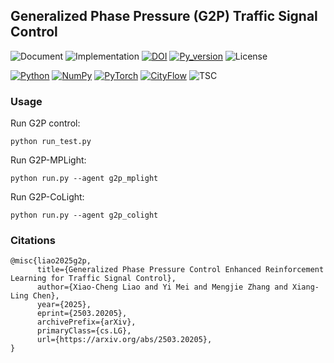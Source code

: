 ## Generalized Phase Pressure (G2P) Traffic Signal Control

![Document](https://img.shields.io/badge/docs-in_progress-violet)
![Implementation](https://img.shields.io/badge/implementation-python-blue)
[![DOI](https://img.shields.io/badge/DOI-10.48550/arXiv.2503.20205-red)](https://arxiv.org/abs/2503.20205)
[![Py_version](https://img.shields.io/badge/python-3.11-green)](https://www.python.org/)
![License](https://img.shields.io/badge/License-None-lightgrey)

[![Python](https://img.shields.io/badge/python-3670A0?style=for-the-badge&logo=python&logoColor=ffdd54)](https://www.python.org/)
[![NumPy](https://img.shields.io/badge/numpy-%23013243.svg?style=for-the-badge&logo=numpy&logoColor=white)](https://numpy.org/)
[![PyTorch](https://img.shields.io/badge/PyTorch-%23EE4C2C.svg?style=for-the-badge&logo=PyTorch&logoColor=white)](https://pytorch.org/)
[![CityFlow](https://img.shields.io/badge/CityFlow-05bca9?style=for-the-badge)](https://cityflow-project.github.io/)
![TSC](https://img.shields.io/badge/TSC-EA4C89?style=for-the-badge)

### Usage

Run G2P control:
```shell
python run_test.py
```

Run G2P-MPLight:
```shell 
python run.py --agent g2p_mplight
```

Run G2P-CoLight:
```shell 
python run.py --agent g2p_colight
```

### Citations
```text
@misc{liao2025g2p,
      title={Generalized Phase Pressure Control Enhanced Reinforcement Learning for Traffic Signal Control}, 
      author={Xiao-Cheng Liao and Yi Mei and Mengjie Zhang and Xiang-Ling Chen},
      year={2025},
      eprint={2503.20205},
      archivePrefix={arXiv},
      primaryClass={cs.LG},
      url={https://arxiv.org/abs/2503.20205}, 
}
```

